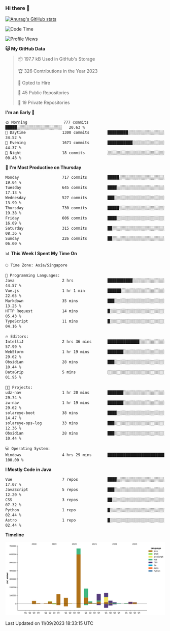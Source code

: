 ### Hi there 👋

[![Anurag's GitHub stats](https://github-readme-stats.vercel.app/api?username=xiumu2017&show_icons=true&theme=radical)](https://github.com/anuraghazra/github-readme-stats)

<!--
**xiumu2017/xiumu2017** is a ✨ _special_ ✨ repository because its `README.md` (this file) appears on your GitHub profile.

Here are some ideas to get you started:

- 🔭 I’m currently working on ...
- 🌱 I’m currently learning ...
- 👯 I’m looking to collaborate on ...
- 🤔 I’m looking for help with ...
- 💬 Ask me about ...
- 📫 How to reach me: ...
- 😄 Pronouns: ...
- ⚡ Fun fact: ...
-->

<!--START_SECTION:waka-->
![Code Time](http://img.shields.io/badge/Code%20Time-1%2C688%20hrs%2034%20mins-blue)

![Profile Views](http://img.shields.io/badge/Profile%20Views-0-blue)

**🐱 My GitHub Data** 

> 📦 197.7 kB Used in GitHub's Storage 
 > 
> 🏆 326 Contributions in the Year 2023
 > 
> 💼 Opted to Hire
 > 
> 📜 45 Public Repositories 
 > 
> 🔑 19 Private Repositories 
 > 
**I'm an Early 🐤** 

```text
🌞 Morning                777 commits         █████░░░░░░░░░░░░░░░░░░░░   20.63 % 
🌆 Daytime                1300 commits        █████████░░░░░░░░░░░░░░░░   34.52 % 
🌃 Evening                1671 commits        ███████████░░░░░░░░░░░░░░   44.37 % 
🌙 Night                  18 commits          ░░░░░░░░░░░░░░░░░░░░░░░░░   00.48 % 
```
📅 **I'm Most Productive on Thursday** 

```text
Monday                   717 commits         █████░░░░░░░░░░░░░░░░░░░░   19.04 % 
Tuesday                  645 commits         ████░░░░░░░░░░░░░░░░░░░░░   17.13 % 
Wednesday                527 commits         ███░░░░░░░░░░░░░░░░░░░░░░   13.99 % 
Thursday                 730 commits         █████░░░░░░░░░░░░░░░░░░░░   19.38 % 
Friday                   606 commits         ████░░░░░░░░░░░░░░░░░░░░░   16.09 % 
Saturday                 315 commits         ██░░░░░░░░░░░░░░░░░░░░░░░   08.36 % 
Sunday                   226 commits         ██░░░░░░░░░░░░░░░░░░░░░░░   06.00 % 
```


📊 **This Week I Spent My Time On** 

```text
🕑︎ Time Zone: Asia/Singapore

💬 Programming Languages: 
Java                     2 hrs               ███████████░░░░░░░░░░░░░░   44.57 % 
Vue.js                   1 hr 1 min          ██████░░░░░░░░░░░░░░░░░░░   22.65 % 
Markdown                 35 mins             ███░░░░░░░░░░░░░░░░░░░░░░   13.25 % 
HTTP Request             14 mins             █░░░░░░░░░░░░░░░░░░░░░░░░   05.43 % 
TypeScript               11 mins             █░░░░░░░░░░░░░░░░░░░░░░░░   04.16 % 

🔥 Editors: 
IntelliJ                 2 hrs 36 mins       ██████████████░░░░░░░░░░░   57.99 % 
WebStorm                 1 hr 19 mins        ███████░░░░░░░░░░░░░░░░░░   29.62 % 
Obsidian                 28 mins             ███░░░░░░░░░░░░░░░░░░░░░░   10.44 % 
DataGrip                 5 mins              ░░░░░░░░░░░░░░░░░░░░░░░░░   01.95 % 

🐱‍💻 Projects: 
udz-nav                  1 hr 20 mins        ███████░░░░░░░░░░░░░░░░░░   29.74 % 
zw-nav                   1 hr 19 mins        ███████░░░░░░░░░░░░░░░░░░   29.62 % 
solareye-boot            38 mins             ████░░░░░░░░░░░░░░░░░░░░░   14.47 % 
solareye-ops-log         33 mins             ███░░░░░░░░░░░░░░░░░░░░░░   12.36 % 
Obsidian                 28 mins             ███░░░░░░░░░░░░░░░░░░░░░░   10.44 % 

💻 Operating System: 
Windows                  4 hrs 29 mins       █████████████████████████   100.00 % 
```

**I Mostly Code in Java** 

```text
Vue                      7 repos             ████░░░░░░░░░░░░░░░░░░░░░   17.07 % 
JavaScript               5 repos             ███░░░░░░░░░░░░░░░░░░░░░░   12.20 % 
CSS                      3 repos             ██░░░░░░░░░░░░░░░░░░░░░░░   07.32 % 
Python                   1 repo              █░░░░░░░░░░░░░░░░░░░░░░░░   02.44 % 
Astro                    1 repo              █░░░░░░░░░░░░░░░░░░░░░░░░   02.44 % 
```



**Timeline**

![Lines of Code chart](https://raw.githubusercontent.com/xiumu2017/xiumu2017/main/assets/bar_graph.png)


 Last Updated on 11/09/2023 18:33:15 UTC
<!--END_SECTION:waka-->
